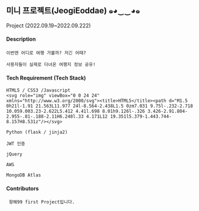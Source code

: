 ## 미니 프로젝트(JeogiEoddae) ๑◕‿‿◕๑
Project (2022.09.19~2022.09.222)

#### Description
 ```
 이번엔 어디로 여행 가볼까? 저긴 어때?
 
 사용자들이 실제로 다녀온 여행지 정보 공유!
 ```
 
 #### Tech Requirement (Tech Stack)
 ```
 HTML5 / CSS3 /Javascript
 <svg role="img" viewBox="0 0 24 24" xmlns="http://www.w3.org/2000/svg"><title>HTML5</title><path d="M1.5 0h21l-1.91 21.563L11.977 24l-8.564-2.438L1.5 0zm7.031 9.75l-.232-2.718 10.059.003.23-2.622L5.412 4.41l.698 8.01h9.126l-.326 3.426-2.91.804-2.955-.81-.188-2.11H6.248l.33 4.171L12 19.351l5.379-1.443.744-8.157H8.531z"/></svg>

 Python (flask / jinja2)

 JWT 인증

 jQuery

 AWS

 MongoDB Atlas
 ```

#### Contributors
```
 항해99 first Project입니다. 
```
